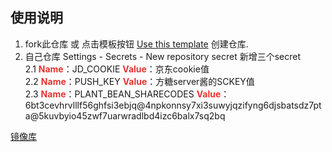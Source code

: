 ## 使用说明
1. fork此仓库
   或 点击模板按钮 [Use this template](https://github.com/DingChang90/jd/generate) 创建仓库.
2. 自己仓库 Settings - Secrets - New repository secret 新增三个secret <br> 
   2.1 <strong><span style="color:#E53333;">Name</span></strong>：JD_COOKIE               <strong><span style="color:#E53333;">Value</span></strong>：京东cookie值<br> 
   2.2 <strong><span style="color:#E53333;">Name</span></strong>：PUSH_KEY                <strong><span style="color:#E53333;">Value</span></strong>：方糖server酱的SCKEY值<br> 
   2.3 <strong><span style="color:#E53333;">Name</span></strong>：PLANT_BEAN_SHARECODES   <strong><span style="color:#E53333;">Value</span></strong>：6bt3cevhrvlllf56ghfsi3ebjq@4npkonnsy7xi3suwyjqzifyng6djsbatsdz7pta@5kuvbyio45zwf7uarwradlbd4izc6balx7sq2bq <br> 


[镜像库](https://github.com/zdrka/jd_scripts_mirror)
